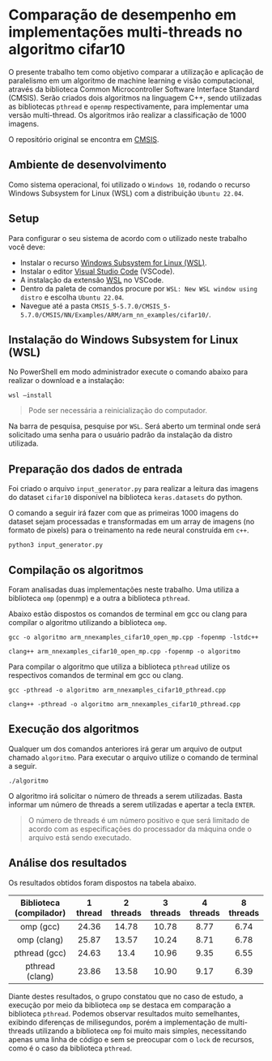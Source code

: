 # Comparação de desempenho em implementações multi-threads no algoritmo cifar10

O presente trabalho tem como objetivo comparar a utilização e aplicação de paralelismo em um algoritmo de machine learning e visão computacional, através da biblioteca Common Microcontroller Software Interface Standard (CMSIS). Serão criados dois algoritmos na linguagem C++, sendo utilizadas as bibliotecas `pthread` e `openmp` respectivamente, para implementar uma versão multi-thread. Os algoritmos irão realizar a classificação de 1000 imagens.

O repositório original se encontra em [CMSIS](https://github.com/ARM-software/CMSIS_5/tree/5.7.0).

## Ambiente de desenvolvimento

Como sistema operacional, foi utilizado o `Windows 10`, rodando o recurso Windows Subsystem for Linux (WSL) com a distribuição `Ubuntu 22.04`.

## Setup

Para configurar o seu sistema de acordo com o utilizado neste trabalho você deve:
- Instalar o recurso [Windows Subsystem for Linux (WSL)](#instalação-do-windows-subsystem-for-linux-wsl).
- Instalar o editor [Visual Studio Code](https://code.visualstudio.com) (VSCode).
- A instalação da extensão [WSL](https://marketplace.visualstudio.com/items?itemName=ms-vscode-remote.remote-wsl) no VSCode.
- Dentro da paleta de comandos procure por `WSL: New WSL window using distro` e escolha `Ubuntu 22.04`.
- Navegue até a pasta `CMSIS_5-5.7.0/CMSIS_5-5.7.0/CMSIS/NN/Examples/ARM/arm_nn_examples/cifar10/`.

## Instalação do Windows Subsystem for Linux (WSL)

No PowerShell em modo administrador execute o comando abaixo para realizar o download e a instalação:

```shell
wsl –install
```

> Pode ser necessária a reinicialização do computador.

Na barra de pesquisa, pesquise por `WSL`. Será aberto um terminal onde será solicitado uma senha para o usuário padrão da instalação da distro utilizada.

## Preparação dos dados de entrada

Foi criado o arquivo `input_generator.py` para realizar a leitura das imagens do dataset `cifar10` disponível na biblioteca `keras.datasets` do python. 

O comando a seguir irá fazer com que as primeiras 1000 imagens do dataset sejam processadas e transformadas em um array de imagens (no formato de pixels) para o treinamento na rede neural construída em `c++`. 

```shell
python3 input_generator.py
```

## Compilação os algoritmos

Foram analisadas duas implementações neste trabalho. Uma utiliza a biblioteca `omp` (openmp) e a outra a biblioteca `pthread`.

Abaixo estão dispostos os comandos de terminal em gcc ou clang para compilar o algoritmo utilizando a biblioteca `omp`.

```shell
gcc -o algoritmo arm_nnexamples_cifar10_open_mp.cpp -fopenmp -lstdc++
```

```shell
clang++ arm_nnexamples_cifar10_open_mp.cpp -fopenmp -o algoritmo
```

Para compilar o algoritmo que utiliza a biblioteca `pthread` utilize os respectivos comandos de terminal em gcc ou clang.

```shell
gcc -pthread -o algoritmo arm_nnexamples_cifar10_pthread.cpp
```

```shell
clang++ -pthread -o algoritmo arm_nnexamples_cifar10_pthread.cpp
```

## Execução dos algoritmos

Qualquer um dos comandos anteriores irá gerar um arquivo de output chamado `algoritmo`. Para executar o arquivo utilize o comando de terminal a seguir.

```shell
./algoritmo
```

O algoritmo irá solicitar o número de threads a serem utilizadas. Basta informar um número de threads a serem utilizadas e apertar a tecla `ENTER`.

> O número de threads é um número positivo e que será limitado de acordo com as especificações do processador da máquina onde o arquivo está sendo executado.

## Análise dos resultados

Os resultados obtidos foram dispostos na tabela abaixo.

| Biblioteca (compilador)  | 1 thread | 2 threads | 3 threads | 4 threads | 8 threads |
|:------------------------:|:--------:|:---------:|:---------:|:---------:|:---------:|
| omp (gcc)                |   24.36  |   14.78   |   10.78   |    8.77   |    6.74   |
| omp (clang)              |   25.87  |   13.57   |   10.24   |    8.71   |    6.78   |
| pthread (gcc)            |   24.63  |   13.4    |   10.96   |    9.35   |    6.55   |
| pthread (clang)          |   23.86  |   13.58   |   10.90   |    9.17   |    6.39   |

Diante destes resultados, o grupo constatou que no caso de estudo, a execução por meio da biblioteca `omp` se destaca em comparação a biblioteca `pthread`. Podemos observar resultados muito semelhantes, exibindo diferenças de milisegundos, porém a implementação de multi-threads utilizando a biblioteca `omp` foi muito mais simples, necessitando apenas uma linha de código e sem se preocupar com o `lock` de recursos, como é o caso da biblioteca `pthread`.
